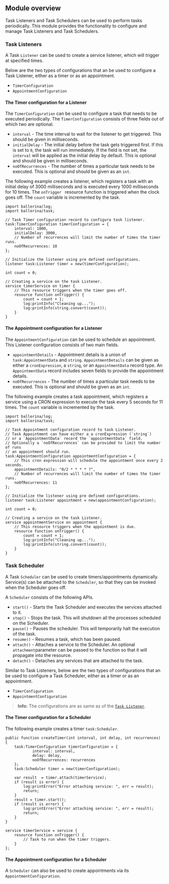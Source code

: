## Module overview

Task Listeners and Task Schedulers can be used to perform tasks periodically. This module provides the functionality to configure and manage Task Listeners and Task Schedulers.

### Task Listeners

A Task `Listener` can be used to create a service listener, which will trigger at specified times.

Below are the two types of configurations that an be used to configure a Task Listener, either as a timer or as an appointment.

- `TimerConfiguration`
- `AppointmentConfiguration`

#### The Timer configuration for a Listener 

The `TimerConfiguration` can be used to configure a task that needs to be executed periodically. The `TimerConfiguration` consists of three fields out of which two are optional.

- `interval` - The time interval to wait for the listener to get triggered. This should be given in milliseconds.
- `initialDelay` - The initial delay before the task gets triggered first. If this is set to `0`, the task will run immediately. If the field is not set, the `interval` will be applied as the initial delay by default. This is optional and should be given in milliseconds.
- `noOfRecurrences` - The number of times a particular task needs to be executed. This is optional and should be given as an `int`.

The following example creates a listener, which registers a task with an initial delay of 3000 milliseconds and is executed every 1000 milliseconds for 10 times. The `onTrigger ` resource function is triggered when the clock goes off. The `count` variable is incremented by the task.

```ballerina
import ballerina/log;
import ballerina/task;

// Task Timer configuration record to configura task listener.
task:TimerConfiguration timerConfiguration = {
    interval: 1000,
    initialDelay: 3000,
    // Number of recurrences will limit the number of times the timer runs.
    noOfRecurrences: 10
};

// Initialize the listener using pre defined configurations.
listener task:Listener timer = new(timerConfiguration);

int count = 0;

// Creating a service on the task Listener.
service timerService on timer {
    // This resource triggers when the timer goes off.
    resource function onTrigger() {
        count = count + 1;
        log:printInfo("Cleaning up...");
        log:printInfo(string.convert(count));
    }
}
```

#### The Appointment configuration for a Listener

The `AppointmentConfiguration` can be used to schedule an appointment. This Listener configuration consists of two main fields.

  - `appointmentDetails` - Appointment details is a union of `task:AppointmentData` and `string`. `AppointmentDetails` can be given as either a `cronExpression`, a `string`, or an `AppointmentData` record type. An `AppointmentData` record includes seven fields to provide the appointment details.
  - `noOfRecurrences` - The number of times a particular task needs to be executed. This is optional and should be given as an `int`.
  
The following example creates a task appointment, which registers a service using a CRON expression to execute the task every 5 seconds for 11 times. The `count` variable is incremented by the task.

```ballerina
import ballerina/log;
import ballerina/task;

// Task Appointment configuration record to task Listener.
// Task Appointment can have either a a cronExpression (`string`)
// or a `AppointmentData` record the `appointmentData` field.
// Optionally a `noOfRecurrences` can be provided to limit the number of runs
// an appointment should run.
task:AppointmentConfiguration appointmentConfiguration = {
    // This cron expression will schedule the appointment once every 2 seconds.
    appointmentDetails: "0/2 * * * * ?",
    // Number of recurrences will limit the number of times the timer runs.
    noOfRecurrences: 11
};

// Initialize the listener using pre defined configurations.
listener task:Listener appointment = new(appointmentConfiguration);

int count = 0;

// Creating a service on the task Listener.
service appointmentService on appointment {
    // This resource triggers when the appointment is due.
    resource function onTrigger() {
        count = count + 1;
        log:printInfo("Cleaning up...");
        log:printInfo(string.convert(count));
    }
}
```

### Task Scheduler

A Task `Scheduler` can be used to create timers/appointments dynamically. Service(s) can be attached to the `Scheduler`, so that they can be invoked when the Scheduler goes off. 

A `Scheduler` consists of the following APIs.

- `start()` - Starts the Task Scheduler and executes the services attached to it.
- `stop()` - Stops the task. This will shutdown all the processes scheduled on the Scheduler.
- `pause()` - Pauses the scheduler. This will temporarily halt the execution of the task.
- `resume()` - Resumes a task, which has been paused.
- `attach()` - Attaches a service to the Scheduler. An optional `attachment`parameter can be passed to the function so that it will propagate into the resource.
- `detach()` - Detaches any services that are attached to the task.

Similar to Task Listeners, below are the two types of configurations that an be used to configure a Task Scheduler, either as a timer or as an appointment.

- `TimerConfiguration`
- `AppointmentConfiguration`

>**Info:** The configurations are as same as of the [`Task Listener`](#task_listener).

#### The Timer configuration for a Scheduler

The following example creates a timer `task:Scheduler`.

```ballerina
public function createTimer(int interval, int delay, int recurrences) {
    task:TimerConfiguration timerConfiguration = {
            interval: interval,
            delay: delay,
            noOfRecurrences: recurrences
    };
    task:Scheduler timer = new(timerConfiguration);
    
    var result  = timer.attach(timerService);
    if (result is error) {
        log:printError("Error attaching service: ", err = result);
        return;
    }
    result = timer.start();
    if (result is error) {
        log:printError("Error attaching service: ", err = result);
        return;
    }
}

service timerService = service {
    resource function onTrigger() {
        // Task to run when the timer triggers.
    }
};
```

#### The Appointment configuration for a Scheduler

A `Scheduler` can also be used to create appointments via its `AppointmentConfiguration`.
